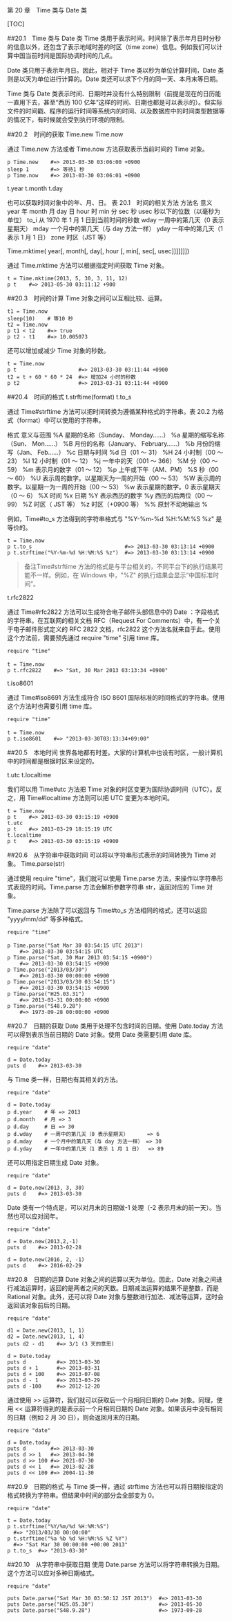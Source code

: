 第 20 章　Time 类与 Date 类

[TOC]

##20.1　Time 类与 Date 类
Time 类用于表示时间。时间除了表示年月日时分秒的信息以外，还包含了表示地域时差的时区（time zone）信息。例如我们可以计算中国当前时间是国际协调时间的几点。

Date 类只用于表示年月日。因此，相对于 Time 类以秒为单位计算时间，Date 类则是以天为单位进行计算的。Date 类还可以求下个月的同一天、本月末等日期。

Time 类与 Date 类表示时间、日期时并没有什么特别限制（前提是现在的日历能一直用下去，甚至“西历 100 亿年”这样的时间、日期也都是可以表示的）。但实际文件的时间戳、程序的运行时间等系统内的时间、以及数据库中的时间类型数据等的情况下，有时候就会受到执行环境的限制。

##20.2　时间的获取
Time.new
Time.now

通过 Time.new 方法或者 Time.now 方法获取表示当前时间的 Time 对象。
```
p Time.new    #=> 2013-03-30 03:06:00 +0900
sleep 1       #=> 等待1 秒
p Time.now    #=> 2013-03-30 03:06:01 +0900
```

t.year
t.month
t.day

也可以获取时间对象中的年、月、日。
表 20.1　时间的相关方法
方法名	意义
year	年
month	月
day	日
hour	时
min	分
sec	秒
usec	秒以下的位数（以毫秒为单位）
to_i	从 1970 年 1 月 1 日到当前时间的秒数
wday	一周中的第几天（0 表示星期天）
mday	一个月中的第几天（与 day 方法一样）
yday	一年中的第几天（1 表示 1 月 1 日）
zone	时区（JST 等）


Time.mktime(
year[, month[, day[, hour [, min[, sec[, usec]]]]]]])

通过 Time.mktime 方法可以根据指定时间获取 Time 对象。
```
t = Time.mktime(2013, 5, 30, 3, 11, 12)
p t    #=> 2013-05-30 03:11:12 +900
```
##20.3　时间的计算
Time 对象之间可以互相比较、运算。
```
t1 = Time.now
sleep(10)    # 等10 秒
t2 = Time.now
p t1 < t2    #=> true
p t2 - t1    #=> 10.005073
```
还可以增加或减少 Time 对象的秒数。
```
t = Time.now
p t                    #=> 2013-03-30 03:11:44 +0900
t2 = t + 60 * 60 * 24  #=> 增加24 小时的秒数
p t2                   #=> 2013-03-31 03:11:44 +0900
```

##20.4　时间的格式
t.strftime(format)
t.to_s

通过 Time#strftime 方法可以把时间转换为遵循某种格式的字符串。表 20.2 为格式（format）中可以使用的字符串。

格式	意义与范围
%A	星期的名称（Sunday、 Monday……）
%a	星期的缩写名称（Sun、 Mon……）
%B	月份的名称（January、 February……）
%b	月份的缩写（Jan、 Feb……）
%c	日期与时间
%d	日（01 ～ 31）
%H	24 小时制（00 ～ 23）
%I	12 小时制（01 ～ 12）
%j	一年中的天（001 ～ 366）
%M	分（00 ～ 59）
%m	表示月的数字（01 ～ 12）
%p	上午或下午（AM、PM）
%S	秒（00 ～ 60）
%U	表示周的数字。以星期天为一周的开始（00 ～ 53）
%W	表示周的数字。以星期一为一周的开始（00 ～ 53）
%w	表示星期的数字。0 表示星期天（0 ～ 6）
%X	时间
%x	日期
%Y	表示西历的数字
%y	西历的后两位（00 ～ 99）
%Z	时区（ JST 等）
%z	时区（+0900 等）
%%	原封不动地输出 %

例如，Time#to_s 方法得到的字符串格式与 "%Y-%m-%d %H:%M:%S %z" 是等价的。
```
t = Time.now
p t.to_s                              #=> 2013-03-30 03:13:14 +0900
p t.strftime("%Y-%m-%d %H:%M:%S %z")  #=> 2013-03-30 03:13:14 +0900
```
>备注Time#strftime 方法的格式是与平台相关的，不同平台下的执行结果可能不一样。例如，在 Windows 中，"%Z" 的执行结果会显示“中国标准时间”。


t.rfc2822

通过 Time#rfc2822 方法可以生成符合电子邮件头部信息中的 Date ：字段格式的字符串。在互联网的相关文档 RFC（Request For Comments）中，有一个关于电子邮件形式定义的 RFC 2822 文档，rfc2822 这个方法名就来自于此。使用这个方法前，需要预先通过 require "time" 引用 time 库。
```
require "time"
　
t = Time.now
p t.rfc2822    #=> "Sat, 30 Mar 2013 03:13:34 +0900"
```

t.iso8601

通过 Time#iso8691 方法生成符合 ISO 8601 国际标准的时间格式的字符串。使用这个方法时也需要引用 time 库。
```
require "time"
　
t = Time.now
p t.iso8601    #=> "2013-03-30T03:13:34+09:00"
```

##20.5　本地时间
世界各地都有时差。大家的计算机中也设有时区，一般计算机中的时间都是根据时区来设定的。

t.utc
t.localtime

我们可以用 Time#utc 方法把 Time 对象的时区变更为国际协调时间（UTC）。反之，用 Time#localtime 方法则可以把 UTC 变更为本地时间。
```
t = Time.now
p t    #=> 2013-03-30 03:15:19 +0900
t.utc
p t    #=> 2013-03-29 18:15:19 UTC
t.localtime
p t    #=> 2013-03-30 03:15:19 +0900
```
##20.6　从字符串中获取时间
可以将以字符串形式表示的时间转换为 Time 对象。
Time.parse(str)

通过使用 require "time"，我们就可以使用 Time.parse 方法，来操作以字符串形式表现的时间。Time.parse 方法会解析参数字符串 str，返回对应的 Time 对象。

Time.parse 方法除了可以返回与 Time#to_s 方法相同的格式，还可以返回 "yyyy/mm/dd" 等多种格式。
```
require "time"
　
p Time.parse("Sat Mar 30 03:54:15 UTC 2013")
    #=> 2013-03-30 03:54:15 UTC
p Time.parse("Sat, 30 Mar 2013 03:54:15 +0900")
    #=> 2013-03-30 03:54:15 +0900
p Time.parse("2013/03/30")
    #=> 2013-03-30 00:00:00 +0900
p Time.parse("2013/03/30 03:54:15")
    #=> 2013-03-30 03:54:15 +0900
p Time.parse("H25.03.31")
    #=> 2013-03-31 00:00:00 +0900
p Time.parse("S48.9.28")
    #=> 1973-09-28 00:00:00 +0900
```

##20.7　日期的获取
Date 类用于处理不包含时间的日期。使用 Date.today 方法可以得到表示当前日期的 Date 对象。使用 Date 类需要引用 date 库。
```
require "date"

d = Date.today
puts d    #=> 2013-03-30
```
与 Time 类一样，日期也有其相关的方法。
```
require "date"

d = Date.today
p d.year    # 年 => 2013
p d.month   # 月 => 3
p d.day     # 日 => 30
p d.wday    # 一周中的第几天（0 表示星期天）      => 6
p d.mday    # 一个月中的第几天（与 day 方法一样） => 30
p d.yday    # 一年中的第几天（1 表示 1 月 1 日）  => 89
```
还可以用指定日期生成 Date 对象。
```
require "date"

d = Date.new(2013, 3, 30)
puts d    #=> 2013-03-30
```
Date 类有一个特点是，可以对月末的日期做-1 处理（-2 表示月末的前一天）。当然也可以应对闰年。
```
require "date"

d = Date.new(2013,2,-1)
puts d    #=> 2013-02-28

d = Date.new(2016, 2, -1)
puts d    #=> 2016-02-29
```

##20.8　日期的运算
Date 对象之间的运算以天为单位。因此，Date 对象之间进行减法运算时，返回的是两者之间的天数。日期减法运算的结果不是整数，而是 Rational 对象。此外，还可以将 Date 对象与整数进行加法、减法等运算，这时会返回该对象前后的日期。
```
require "date"

d1 = Date.new(2013, 1, 1)
d2 = Date.new(2013, 1, 4)
puts d2 - d1    #=> 3/1 (3 天的意思)

d = Date.today
puts d          #=> 2013-03-30
puts d + 1      #=> 2013-03-31
puts d + 100    #=> 2013-07-08
puts d - 1      #=> 2013-03-29
puts d -100     #=> 2012-12-20
```
通过使用 >> 运算符，我们就可以获取后一个月相同日期的 Date 对象。同理，使用 << 运算符得到的是表示前一个月相同日期的 Date 对象。如果该月中没有相同的日期（例如 2 月 30 日），则会返回月末的日期。
```
require "date"

d = Date.today
puts d        #=> 2013-03-30
puts d >> 1   #=> 2013-04-30
puts d >> 100 #=> 2021-07-30
puts d << 1   #=> 2013-02-28
puts d << 100 #=> 2004-11-30
```


##20.9　日期的格式
与 Time 类一样，通过 strftime 方法也可以将日期按指定的格式转换为字符串。但结果中时间的部分会全部变为 0。
```
require "date"

t = Date.today
p t.strftime("%Y/%m/%d %H:%M:%S")
  #=> "2013/03/30 00:00:00"
p t.strftime("%a %b %d %H:%M:%S %Z %Y")
  #=> "Sat Mar 30 00:00:00 +00:00 2013"
p t.to_s  #=> "2013-03-30"
```

##20.10　从字符串中获取日期
使用 Date.parse 方法可以将字符串转换为日期。这个方法可以应对多种日期格式。
```
require "date"

puts Date.parse("Sat Mar 30 03:50:12 JST 2013")  #=> 2013-03-30
puts Date.parse("H25.05.30")                     #=> 2013-05-30
puts Date.parse("S48.9.28")                      #=> 1973-09-28
```